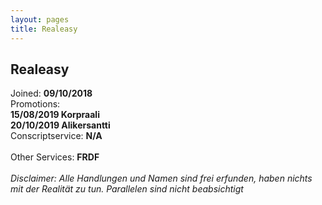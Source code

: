 ```yaml
---
layout: pages
title: Realeasy
---
```


## Realeasy

Joined: <b>09/10/2018</b><br>
Promotions: <br>
    <b>15/08/2019 Korpraali</b><br>
    <b>20/10/2019 Alikersantti</b><br>
Conscriptservice: <b>N/A</b><br>      
Other Services: <b>FRDF</b>
<br>
<br>
*Disclaimer: Alle Handlungen und Namen sind frei erfunden, haben nichts mit der Realität zu tun. Parallelen sind nicht beabsichtigt*
<br>